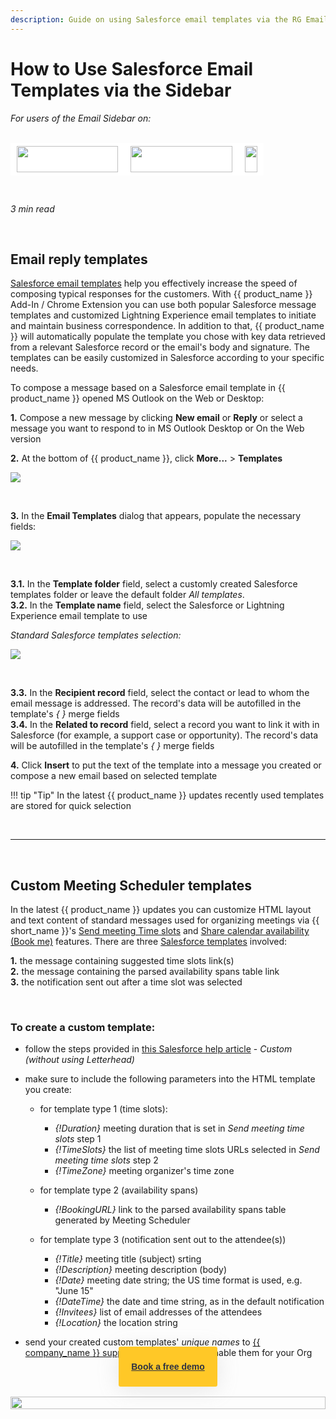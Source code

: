 ```yaml
---
description: Guide on using Salesforce email templates via the RG Email Sidebar
---
```

# How to Use Salesforce Email Templates via the Sidebar  
  

<i>For users of the Email Sidebar on:</i><br><br>
<div class="container" style="display: inline-block; height: 42px; width: 162px; padding: 5px 10px; background-color: #fff;"><img src="https://revenuegrid.com/revenue-inbox/wp-content/uploads/Exchange1.svg" style="height: 100%; object-fit: contain; vertical-align: middle;"></div><div class="container" style="display: inline-block; height: 42px; width: 163px; padding: 5px 10px; background-color: #fff;"><img src="https://revenuegrid.com/revenue-inbox/wp-content/uploads/Office365.svg" style="height: 100%; object-fit: contain; vertical-align: middle;"></div><div class="container" style="display: inline-block; height: 42px; width: auto; padding: 5px 10px; background-color: #fff;"><img src="https://smartcloudconnect.io/wp-content/uploads/2021/08/logo-Gmail.jpg" style="height: 100%; object-fit: contain; vertical-align: middle;"></div> 

&nbsp;

*3 min read*  

<!-- ShareThis BEGIN --> 
<div class="addthis_inline_share_toolbox"></div>
<!-- End ShareThis --> 

&nbsp;

## Email reply templates

[Salesforce email templates](http://help.salesforce.com/articleView?id=email_templates_lightning_parent.htm&type=5) help you effectively increase the speed of composing typical responses for the customers. With {{ product_name }} Add-In / Chrome Extension you can use both popular Salesforce message templates and customized Lightning Experience email templates to initiate and maintain business correspondence. In addition to that, {{ product_name }} will automatically populate the template you chose with key data retrieved from a relevant Salesforce record or the email's body and signature. The templates can be easily customized in Salesforce according to your specific needs.

To compose a message based on a Salesforce email template in {{ product_name }} opened MS Outlook on the Web or Desktop:  

**1\.** Compose a new message by clicking **New email** or **Reply** or select a message you want to respond to in MS Outlook Desktop or On the Web version  

**2\.** At the bottom of {{ product_name }}, click **More...** > **Templates**  

   ![](../assets/images/d33v4339jhl8k0cloudfrontnet/docs/assets/57398d2e903360669faf1f0a/images/5bad1c51042863158cc6d3c8.png)

&nbsp;

**3\.** In the **Email Templates** dialog that appears, populate the necessary fields:  

   ![](../assets/images/d33v4339jhl8k0cloudfrontnet/docs/assets/57398d2e903360669faf1f0a/images/5bb790f82c7d3a04dd5b5834.png)

&nbsp;

   **3\.1.** In the **Template folder** field, select a customly created Salesforce templates folder or leave the default folder _All templates_.  
   **3\.2.** In the **Template name** field, select the Salesforce or Lightning Experience email template to use  


_Standard Salesforce templates selection:_

![](../assets/images/d33v4339jhl8k0cloudfrontnet/docs/assets/57398d2e903360669faf1f0a/images/5bb79725042863158cc71d49.png)

&nbsp;

   **3\.3.** In the **Recipient record** field, select the contact or lead to whom the email message is addressed. The record's data will be autofilled in the template's *{ }* merge fields    
   **3\.4.** In the **Related to record** field, select a record you want to link it with in Salesforce (for example, a support case or opportunity). The record's data will be autofilled in the template's *{ }* merge fields   

**4\.** Click **Insert** to put the text of the template into a message you created or compose a new email based on selected template  

!!! tip "Tip"
    In the latest {{ product_name }} updates recently used templates are stored for quick selection

&nbsp;

* * *

&nbsp;

## Custom Meeting Scheduler templates

In the latest {{ product_name }} updates you can customize HTML layout and text content of standard messages used for organizing meetings via {{ short_name }}'s [Send meeting Time slots](../How-to-Send-Meeting-Time-Slots-(Adaptive-view)/) and [Share calendar availability (Book me)](../Sharing-Calendar-Availability-(Adaptive-view)/) features. There are three [Salesforce templates](https://help.salesforce.com/articleView?id=email_templates_lightning_parent.htm&type=5) involved:

**1\.** the message containing suggested time slots link(s)  
**2\.** the message containing the parsed availability spans table link  
**3\.** the notification sent out after a time slot was selected  

&nbsp;
&nbsp;

### **To create a custom template:**

- follow the steps provided in [this Salesforce help article](https://help.salesforce.com/articleView?id=creating_custom_html_email_templates.htm&type=5) - *Custom (without using Letterhead)*  

- make sure to include the following parameters into the HTML template you create: 
  - for template type 1 (time slots):  
    - *{!Duration}* meeting duration that is set in *Send meeting time slots* step 1  
    - *{!TimeSlots}* the list of meeting time slots URLs selected in *Send meeting time slots* step 2
    - *{!TimeZone}* meeting organizer's time zone  

  - for template type 2 (availability spans)  
    - *{!BookingURL}* link to the parsed availability spans table generated by Meeting Scheduler  

  - for template type 3 (notification sent out to the attendee(s))  
    - *{!Title}* meeting title (subject) srting  
    - *{!Description}* meeting description (body)  
    - *{!Date}* meeting date string; the US time format is used, e.g. "June 15"  
    - *{!DateTime}* the date and time string, as in the default notification  
    - *{!Invitees}* list of email addresses of the attendees  
    - *{!Location}* the location string  

- send your created custom templates' *unique names* to [{{ company_name }} support team](mailto:support@revenuegrid.com) and we will enable them for your Org  



&#160;
 &#160;
 
 
<style>
  .banners {
    text-align: center;
    display: flex;
    flex-direction: column;
    align-items: center;
  }

  .banners a.button {
      background-color: #FFC827;
      color: #2F3341;
      box-shadow: 0 5px 35px rgba(146, 146, 146, 0.2);
      padding: 20px;
      font-family: Graphic, arial;
      font-weight: 600;
      line-height: 24px;
      margin-top: -100px;
      border-radius: 3px;
      cursor: pointer;
      transition: .1s;
  }

  .banners a.button:hover {
    transform: scale(1.05);
  }

  .banners a.button a:hover,
  .banners a.button a:visited {
      color: #2F3341;
  }

  .banner-3 a.button {
    margin-left: 45%;
  }
</style>

<br>
<div class="banners banner-2">
  <img src="../../assets/images/banners/banner-2.svg" style="width: 100%; height: 100%;">
  <a class="button" href="https://revenuegrid.com/request-demo/?utm_source=kb_rg&utm_medium=referral&utm_campaign=eac_demo&utm_content=banner" target="_blank">Book a free demo</a>
</div>
